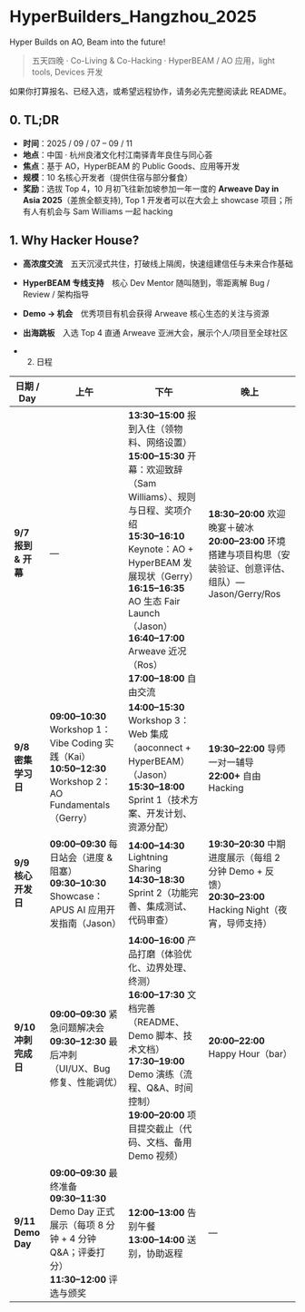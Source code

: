 # HyperBuilders_Hangzhou_2025

Hyper Builds on AO, Beam into the future!
> 五天四晚 · Co-Living & Co-Hacking · HyperBEAM / AO 应用，light tools, Devices 开发
> 
如果你打算报名、已经入选，或希望远程协作，请务必先完整阅读此 README。

## 0. TL;DR

- **时间**：2025 / 09 / 07 – 09 / 11
- **地点**：中国 · 杭州良渚文化村江南驿青年良住与同心荟
- **焦点**：基于 AO，HyperBEAM 的 Public Goods、应用等开发
- **规模**：10 名核心开发者（提供住宿与部分餐食）
- **奖励**：选拔 Top 4，10 月初飞往新加坡参加一年一度的 **Arweave Day in Asia 2025**（差旅全额支持), Top 1 开发者可以在大会上 showcase 项目；所有人有机会与 Sam Williams 一起 hacking

## 1. Why Hacker House?

- **高浓度交流** 五天沉浸式共住，打破线上隔阂，快速组建信任与未来合作基础
- **HyperBEAM 专线支持** 核心 Dev Mentor 随叫随到，零距离解 Bug / Review / 架构指导
- **Demo → 机会** 优秀项目有机会获得 Arweave 核心生态的关注与资源
- **出海跳板** 入选 Top 4 直通 Arweave 亚洲大会，展示个人/项目至全球社区

- 2. 日程

| 日期 / Day | 上午 | 下午 | 晚上 |
|---|---|---|---|
| **9/7 <br> 报到 & 开幕** | — | **13:30–15:00** 报到入住（领物料、网络设置）<br>**15:00–15:30** 开幕：欢迎致辞（Sam Williams）、规则与日程、奖项介绍<br>**15:30–16:10** Keynote：AO + HyperBEAM 发展现状（Gerry）<br>**16:15–16:35** AO 生态 Fair Launch（Jason）<br>**16:40–17:00** Arweave 近况（Ros）<br>**17:00–18:00** 自由交流 | **18:30–20:00** 欢迎晚宴＋破冰<br>**20:00–23:00** 环境搭建与项目构思（安装验证、创意评估、组队）— Jason/Gerry/Ros |
| **9/8 <br> 密集学习日** | **09:00–10:30** Workshop 1：Vibe Coding 实践（Kai）<br>**10:50–12:30** Workshop 2：AO Fundamentals（Gerry） | **14:00–15:30** Workshop 3：Web 集成（aoconnect + HyperBEAM）（Jason）<br>**15:30–18:00** Sprint 1（技术方案、开发计划、资源分配） | **19:30–22:00** 导师一对一辅导<br>**22:00+** 自由 Hacking |
| **9/9 <br> 核心开发日** | **09:00–09:30** 每日站会（进度 & 阻塞）<br>**09:30–10:30** Showcase：APUS AI 应用开发指南（Jason） | **14:00–14:30** Lightning Sharing<br>**14:30–18:30** Sprint 2（功能完善、集成测试、代码审查） | **19:30–20:30** 中期进度展示（每组 2 分钟 Demo + 反馈）<br>**20:30–23:00** Hacking Night（夜宵，导师支持） |
| **9/10 <br> 冲刺完成日** | **09:00–09:30** 紧急问题解决会<br>**09:30–12:30** 最后冲刺（UI/UX、Bug 修复、性能调优） | **14:00–16:00** 产品打磨（体验优化、边界处理、终测）<br>**16:00–17:30** 文档完善（README、Demo 脚本、技术文档）<br>**17:30–19:00** Demo 演练（流程、Q&A、时间控制）<br>**19:00–20:00** 项目提交截止（代码、文档、备用 Demo 视频） | **20:00–22:00** Happy Hour（bar） |
| **9/11 <br> Demo Day** | **09:00–09:30** 最终准备<br>**09:30–11:30** Demo Day 正式展示（每项 8 分钟 + 4 分钟 Q&A；评委打分）<br>**11:30–12:00** 评选与颁奖 | **12:00–13:00** 告别午餐<br>**13:00–14:00** 送别，协助返程 | — |

